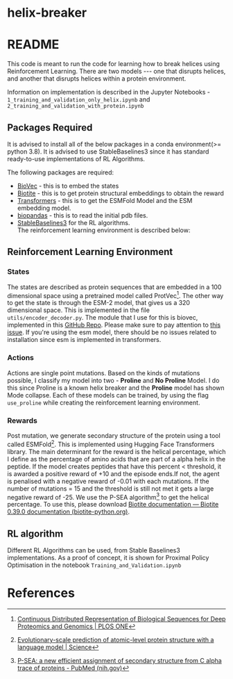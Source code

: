 # helix-breaker
#  README 
This code is meant to run the code for learning how to break helices using Reinforcement Learning. 
There are two models --- one that disrupts helices, and another that disrupts helices within a protein environment. 

Information on implementation is described in the Jupyter Notebooks - `1_training_and_validation_only_helix.ipynb` and `2_training_and_validation_with_protein.ipynb`

##  Packages Required

It is advised to install all of the below packages in a conda environment(>= python 3.8). It is advised to use StableBaselines3 since it has standard ready-to-use implementations of RL Algorithms.  

The following packages are required:

- [BioVec](https://github.com/kyu999/biovec/tree/master) - this is to embed the states
- [Biotite](https://www.biotite-python.org/) - this is to get protein structural embeddings to obtain the reward
- [Transformers](https://huggingface.co/transformers/v3.5.1/installation.html) - this is to get the ESMFold Model and the ESM embedding model. 
- [biopandas](https://biopandas.github.io/biopandas/tutorials/Working_with_PDB_Structures_in_DataFrames/) - this is to read the initial pdb files. 
- [StableBaselines3](https://stable-baselines3.readthedocs.io/en/master/) for the RL algorithms.  
The reinforcement learning environment is described below:

## Reinforcement Learning Environment
### States
The states are described as protein sequences that are embedded in a 100 dimensional space using a pretrained model called ProtVec[^1]. The other way to get the state is through the ESM-2 model, that gives us a 320 dimensional space. This is implemented in the file `utils/encoder_decoder.py`. The module that I use for this is biovec, implemented in this  [GitHub Repo](https://github.com/kyu999/biovec/tree/master). Please make sure to pay attention to [this issue](https://github.com/kyu999/biovec/issues/15#issuecomment-1543044407). If you're using the esm model, there should be no issues related to installation since esm is implemented in transformers. 

### Actions 
Actions are single point mutations. Based on the kinds of mutations possible, I classify my model into two - **Proline** and **No Proline** Model. I do this since Proline is a known helix breaker and the **Proline** model has shown Mode collapse. Each of these models can be trained, by using the flag `use_proline` while creating the reinforcement learning environment. 

### Rewards
Post mutation, we generate secondary structure of the protein using a tool called ESMFold[^4]. This is implemented using Hugging Face Transformers library. The main determinant for the reward is the helical percentage, which I define as the percentage of amino acids that are part of a alpha helix in the peptide. If the model creates peptides that have this percent < threshold, it is awarded a positive reward of +10 and the episode ends.If not, the agent is penalised with a negative reward of -0.01 with each mutations. If the number of mutations = 15 and the threshold is still not met it gets a large negative reward of -25. We use the P-SEA algorithm[^2] to get the helical percentage. To use this, please download [Biotite documentation — Biotite 0.39.0 documentation (biotite-python.org)](https://www.biotite-python.org/).  


## RL algorithm

Different RL Algorithms can be used, from Stable Baselines3 implementations. As a proof of concept, it is shown for Proximal Policy Optimisation in the notebook `Training_and_Validation.ipynb`



# References

[^1]: [Continuous Distributed Representation of Biological Sequences for Deep Proteomics and Genomics | PLOS ONE](https://journals.plos.org/plosone/article?id=10.1371/journal.pone.0141287)
[^2]: [P-SEA: a new efficient assignment of secondary structure from C alpha trace of proteins - PubMed (nih.gov)](https://pubmed.ncbi.nlm.nih.gov/9183534/) 
[^3]: [Simple statistical gradient-following algorithms for connectionist reinforcement learning (springer.com)](https://link.springer.com/content/pdf/10.1007/BF00992696.pdf)  
[^4]: [Evolutionary-scale prediction of atomic-level protein structure with a language model | Science](https://www.science.org/doi/10.1126/science.ade2574) 